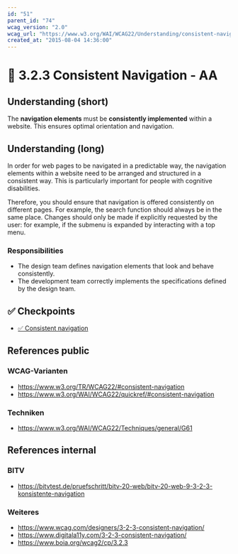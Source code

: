 ```yaml
---
id: "51"
parent_id: "74"
wcag_version: "2.0"
wcag_url: "https://www.w3.org/WAI/WCAG22/Understanding/consistent-navigation.html"
created_at: "2015-08-04 14:36:00"
---
```


# 📜 3.2.3 Consistent Navigation - AA

## Understanding (short)

The **navigation elements** must be **consistently implemented** within a website. This ensures optimal orientation and navigation.

## Understanding (long)

In order for web pages to be navigated in a predictable way, the navigation elements within a website need to be arranged and structured in a consistent way. This is particularly important for people with cognitive disabilities.

Therefore, you should ensure that navigation is offered consistently on different pages. For example, the search function should always be in the same place. Changes should only be made if explicitly requested by the user: for example, if the submenu is expanded by interacting with a top menu.

### Responsibilities

- The design team defines navigation elements that look and behave consistently.
- The development team correctly implements the specifications defined by the design team.

## ✅ Checkpoints

- [✅ Consistent navigation](consistent-navigation)

## References public

### WCAG-Varianten
- <https://www.w3.org/TR/WCAG22/#consistent-navigation>
- <https://www.w3.org/WAI/WCAG22/quickref/#consistent-navigation>

### Techniken
- <https://www.w3.org/WAI/WCAG22/Techniques/general/G61>

## References internal

### BITV
- <https://bitvtest.de/pruefschritt/bitv-20-web/bitv-20-web-9-3-2-3-konsistente-navigation>

### Weiteres
- <https://www.wcag.com/designers/3-2-3-consistent-navigation/>
- <https://www.digitala11y.com/3-2-3-consistent-navigation/>
- <https://www.boia.org/wcag2/cp/3.2.3>
